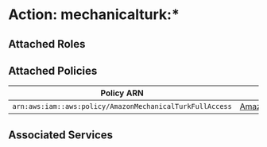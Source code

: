 # Action: mechanicalturk:*

## Attached Roles

## Attached Policies

| Policy ARN | Policy Name |
|------------|-------------|
| `arn:aws:iam::aws:policy/AmazonMechanicalTurkFullAccess` | [AmazonMechanicalTurkFullAccess](../policies.md#amazonmechanicalturkfullaccess) |

## Associated Services

